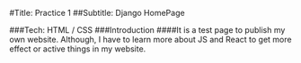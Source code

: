 #Title: Practice 1
##Subtitle: Django HomePage

###Tech: HTML / CSS
###Introduction
####It is a test page to publish my own website. Although, I have to learn more about JS and React to get more effect or active things in my website.
